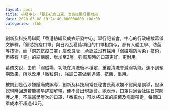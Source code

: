 ```yaml
---
layout: post
title: 研發中心：「銅芯抗疫口罩」改良後更好更耐用
date: 2020-05-08 19:24:40.000000000 +08:00
categories: rthk
---
```


創新及科技局聯同「香港紡織及成衣研發中心」舉行記者會，中心的行政總裁葛儀文解釋，「銅芯抗疫口罩」與日內瓦獲獎項目的口罩相類似，都有人體工學、防菌等技術，而「銅芯抗疫口罩」屬改良版，承認並沒有採用「弱磁場防污染」技術，但將有「銅」的結構層，增加至2層，強調現時的口罩更好、更耐用。

葛儀文說，由於「弱磁場」功能在清洗後不穩定，重覆清洗會減弱功能，達不到預期效果，所以改用「微粒銅」，強調口罩做到過濾、抗菌、重用。

被問到是否涉嫌隱瞞或誤導，創新及科技局常任秘書長蔡淑嫻不認同是誤導，但承認現時回想若能盡早詳細解釋，便不會出現誤會。她表示，口罩只適合社區日常防護之用，不屬醫學層次的口罩，「番梘水」可以將口罩的細菌及病毒帶走，每個口罩成本不超過40元。
